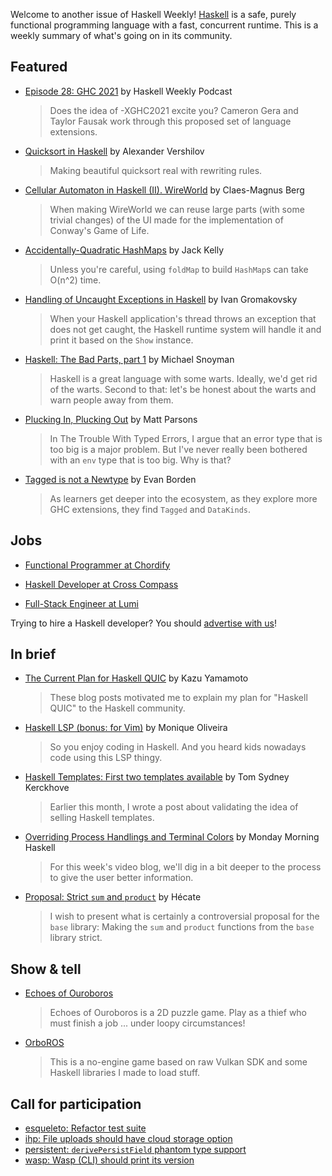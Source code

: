 Welcome to another issue of Haskell Weekly!
[Haskell](https://www.haskell.org) is a safe, purely functional programming language with a fast, concurrent runtime.
This is a weekly summary of what's going on in its community.

## Featured

- [Episode 28: GHC 2021](https://haskellweekly.news/episode/28.html) by Haskell Weekly Podcast
  > Does the idea of -XGHC2021 excite you? Cameron Gera and Taylor Fausak work through this proposed set of language extensions.

- [Quicksort in Haskell](https://qnikst.github.io/posts/2020-10-18-quicksort.html) by Alexander Vershilov
  > Making beautiful quicksort real with rewriting rules.

- [Cellular Automaton in Haskell (II). WireWorld](https://herebeseaswines.net/essays/2020-10-23-wireworld) by Claes-Magnus Berg
  > When making WireWorld we can reuse large parts (with some trivial changes) of the UI made for the implementation of Conway's Game of Life.

- [Accidentally-Quadratic HashMaps](http://jackkelly.name/blog/archives/2020/10/16/accidentally-quadratic_hashmaps/index.html) by Jack Kelly
  > Unless you're careful, using `foldMap` to build `HashMap`s can take O(n^2) time.

- [Handling of Uncaught Exceptions in Haskell](https://serokell.io/blog/uncaught-exception-handling) by Ivan Gromakovsky
  > When your Haskell application's thread throws an exception that does not get caught, the Haskell runtime system will handle it and print it based on the `Show` instance.

- [Haskell: The Bad Parts, part 1](https://www.snoyman.com/blog/2020/10/haskell-bad-parts-1) by Michael Snoyman
  > Haskell is a great language with some warts. Ideally, we'd get rid of the warts. Second to that: let's be honest about the warts and warn people away from them.

- [Plucking In, Plucking Out](https://www.parsonsmatt.org/2020/10/27/plucking_in_plucking_out.html) by Matt Parsons
  > In The Trouble With Typed Errors, I argue that an error type that is too big is a major problem. But I've never really been bothered with an `env` type that is too big. Why is that?

- [Tagged is not a Newtype](https://tech.freckle.com/2020/10/26/tagged-is-not-a-newtype/) by Evan Borden
  > As learners get deeper into the ecosystem, as they explore more GHC extensions, they find `Tagged` and `DataKinds`.

## Jobs

- [Functional Programmer at Chordify](https://jobs.chordify.net/functional-programmer/en)

- [Haskell Developer at Cross Compass](https://np.reddit.com/r/haskell/comments/jibcz7/job_cross_compass_is_hiring_haskell_developers/)

- [Full-Stack Engineer at Lumi](https://www.lumi.com/jobs/full-stack-engineer)

Trying to hire a Haskell developer?
You should [advertise with us](https://haskellweekly.news/advertising.html)!

## In brief

- [The Current Plan for Haskell QUIC](https://kazu-yamamoto.hatenablog.jp/entry/2020/10/23/141648) by Kazu Yamamoto
  > These blog posts motivated me to explain my plan for "Haskell QUIC" to the Haskell community.

- [Haskell LSP (bonus: for Vim)](https://dev.to/moniquelive/haskell-lsp-bonus-for-vim-4nlj) by Monique Oliveira
  > So you enjoy coding in Haskell. And you heard kids nowadays code using this LSP thingy.

- [Haskell Templates: First two templates available](https://cs-syd.eu/posts/2020-10-23-haskell-templates-first-two-templates) by Tom Sydney Kerckhove
  > Earlier this month, I wrote a post about validating the idea of selling Haskell templates.

- [Overriding Process Handlings and Terminal Colors](https://mmhaskell.com/blog/2020/10/26/overriding-process-handlings-and-terminal-colors) by Monday Morning Haskell
  > For this week's video blog, we'll dig in a bit deeper to the process to give the user better information.

- [Proposal: Strict `sum` and `product`](https://mail.haskell.org/pipermail/libraries/2020-October/030862.html) by Hécate
  > I wish to present what is certainly a controversial proposal for the `base` library: Making the `sum` and `product` functions from the `base` library strict.

## Show & tell

- [Echoes of Ouroboros](https://ldjam.com/events/ludum-dare/47/echoes-of-ouroboros)
  > Echoes of Ouroboros is a 2D puzzle game. Play as a thief who must finish a job ... under loopy circumstances!

- [OrboROS](https://ldjam.com/events/ludum-dare/47/orboros)
  > This is a no-engine game based on raw Vulkan SDK and some Haskell libraries I made to load stuff.

## Call for participation

-   [esqueleto: Refactor test suite](https://github.com/bitemyapp/esqueleto/issues/217)
-   [ihp: File uploads should have cloud storage option](https://github.com/digitallyinduced/ihp/issues/516)
-   [persistent: `derivePersistField` phantom type support](https://github.com/yesodweb/persistent/issues/1137)
-   [wasp: Wasp (CLI) should print its version](https://github.com/wasp-lang/wasp/issues/102)
